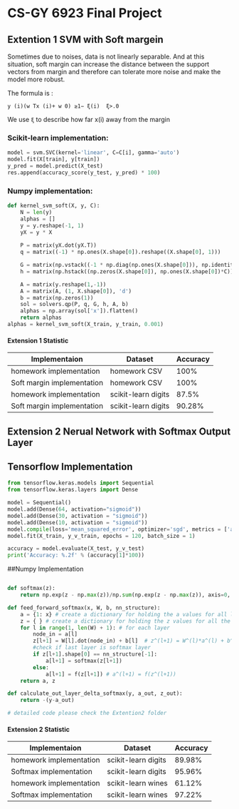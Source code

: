 # CS-GY 6923 Final Project

## Extention 1 SVM with Soft margein

Sometimes due to noises, data is not linearly separable. And at this situation, soft margin can increase the distance between the support vectors from margin and therefore can tolerate more noise and make the model more robust. 

The formula is :

`y (i)(w Tx (i)+ w 0) ≥1− ξ(i)  ξ>.0`

We use `ξ` to describe how far x(i) away from the margin

### Scikit-learn implementation:

```python
model = svm.SVC(kernel='linear', C=C[i], gamma='auto')
model.fit(X[train], y[train])
y_pred = model.predict(X_test)
res.append(accuracy_score(y_test, y_pred) * 100)
```

### Numpy implementation:

```python
def kernel_svm_soft(X, y, C):
    N = len(y)
    alphas = []
    y = y.reshape(-1, 1)
    yX = y * X
    
    P = matrix(yX.dot(yX.T))
    q = matrix((-1) * np.ones(X.shape[0]).reshape((X.shape[0], 1)))

    G = matrix(np.vstack((-1 * np.diag(np.ones(X.shape[0])), np.identity(X.shape[0]))))
    h = matrix(np.hstack((np.zeros(X.shape[0]), np.ones(X.shape[0])*C)))

    A = matrix(y.reshape(1,-1))
    A = matrix(A, (1, X.shape[0]), 'd')
    b = matrix(np.zeros(1))
    sol = solvers.qp(P, q, G, h, A, b)
    alphas = np.array(sol['x']).flatten()
    return alphas
alphas = kernel_svm_soft(X_train, y_train, 0.001)

```

#### Extension 1 Statistic

 Implementaion | Dataset | Accuracy 
--- | --- | ---
homework implementation | homework CSV | 100%
Soft margin implementation | homework CSV | 100%
homework implementation |scikit-learn digits | 87.5%
Soft margin implementation |scikit-learn digits | 90.28%


## Extension 2 Nerual Network with Softmax Output Layer



## Tensorflow Implementation
```python
from tensorflow.keras.models import Sequential
from tensorflow.keras.layers import Dense

model = Sequential()
model.add(Dense(64, activation="sigmoid"))
model.add(Dense(30, activation = "sigmoid"))
model.add(Dense(10, activation = "sigmoid"))
model.compile(loss='mean_squared_error', optimizer='sgd', metrics = ['accuracy'])
model.fit(X_train, y_v_train, epochs = 120, batch_size = 1)

accuracy = model.evaluate(X_test, y_v_test)
print('Accuracy: %.2f' % (accuracy[1]*100))
```

##Numpy Implementation

```python

def softmax(z):
    return np.exp(z - np.max(z))/np.sum(np.exp(z - np.max(z)), axis=0, keepdims=True) 

def feed_forward_softmax(x, W, b, nn_structure):
    a = {1: x} # create a dictionary for holding the a values for all levels
    z = { } # create a dictionary for holding the z values for all the layers
    for l in range(1, len(W) + 1): # for each layer
        node_in = a[l]
        z[l+1] = W[l].dot(node_in) + b[l]  # z^(l+1) = W^(l)*a^(l) + b^(l)
        #check if last layer is softmax layer
        if z[l+1].shape[0] == nn_structure[-1]:
            a[l+1] = softmax(z[l+1])
        else:
            a[l+1] = f(z[l+1]) # a^(l+1) = f(z^(l+1))
    return a, z

def calculate_out_layer_delta_softmax(y, a_out, z_out):
    return -(y-a_out)

# detailed code please check the Extention2 folder
```
#### Extension 2 Statistic

Implementaion | Dataset | Accuracy 
--- | --- | ---
homework implementation | scikit-learn digits | 89.98%
Softmax implementation | scikit-learn digits | 95.96%
homework implementation |scikit-learn wines | 61.12%
Softmax implementation |scikit-learn wines | 97.22%

